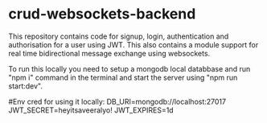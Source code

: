 # crud-websockets-backend
This repository contains code for signup, login, authentication and authorisation for a user using JWT. This also contains a module support for real time bidirectional message exchange using websockets.

To run this locally you need to setup a mongodb local databbase and run "npm i" command in the terminal and start the server using "npm run start:dev".

#Env cred for using it locally:
DB_URI=mongodb://localhost:27017
JWT_SECRET=heyitsaveeralyo!
JWT_EXPIRES=1d
